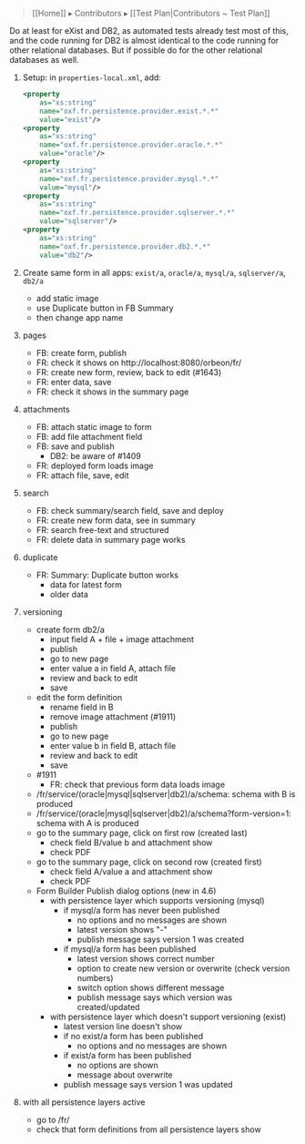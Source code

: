 > [[Home]] ▸ Contributors ▸ [[Test Plan|Contributors ~ Test Plan]]

Do at least for eXist and DB2, as automated tests already test most of this, and the code running for DB2 is almost identical to the code running for other relational databases. But if possible do for the other relational databases as well.

1. Setup: in `properties-local.xml`, add:

    ```xml
    <property 
        as="xs:string" 
        name="oxf.fr.persistence.provider.exist.*.*" 
        value="exist"/>
    <property 
        as="xs:string" 
        name="oxf.fr.persistence.provider.oracle.*.*"   
        value="oracle"/>
    <property 
        as="xs:string" 
        name="oxf.fr.persistence.provider.mysql.*.*"   
        value="mysql"/>
    <property 
        as="xs:string" 
        name="oxf.fr.persistence.provider.sqlserver.*.*"   
        value="sqlserver"/>
    <property 
        as="xs:string" 
        name="oxf.fr.persistence.provider.db2.*.*"   
        value="db2"/>
    ```
2. Create same form in all apps: `exist/a`, `oracle/a`, `mysql/a`, `sqlserver/a`, `db2/a`
    - add static image
    - use Duplicate button in FB Summary
    - then change app name
3. pages
    - FB: create form, publish
    - FR: check it shows on http://localhost:8080/orbeon/fr/
    - FR: create new form, review, back to edit (#1643)
    - FR: enter data, save
    - FR: check it shows in the summary page
4. attachments
    - FB: attach static image to form
    - FB: add file attachment field
    - FB: save and publish
        - DB2: be aware of #1409
    - FR: deployed form loads image
    - FR: attach file, save, edit
5. search
    - FB: check summary/search field, save and deploy
    - FR: create new form data, see in summary
    - FR: search free-text and structured
    - FR: delete data in summary page works
6. duplicate
    - FR: Summary: Duplicate button works
        - data for latest form
        - older data
7. versioning
    - create form db2/a
        - input field A + file + image attachment
        - publish
        - go to new page
        - enter value a in field A, attach file
        - review and back to edit
        - save
    - edit the form definition
        - rename field in B
        - remove image attachment (#1911)
        - publish
        - go to new page
        - enter value b in field B, attach file
        - review and back to edit
        - save
    - #1911 
        - FR: check that previous form data loads image
    - /fr/service/(oracle|mysql|sqlserver|db2)/a/schema: schema with B is produced
    - /fr/service/(oracle|mysql|sqlserver|db2)/a/schema?form-version=1: schema with A is produced
    - go to the summary page, click on first row (created last)
        - check field B/value b and attachment show
        - check PDF 
    - go to the summary page, click on second row (created first)
        - check field A/value a and attachment show
        - check PDF 
    - Form Builder Publish dialog options (new in 4.6)
        - with persistence layer which supports versioning (mysql)
            - if mysql/a form has never been published
                - no options and no messages are shown
                - latest version shows "-"
                - publish message says version 1 was created
            - if mysql/a form has been published
                - latest version shows correct number
                - option to create new version or overwrite (check version numbers)
                - switch option shows different message
                - publish message says which version was created/updated
        - with persistence layer which doesn't support versioning (exist)
            - latest version line doesn't show
            - if no exist/a form has been published
                - no options and no messages are shown
            - if exist/a form has been published
                - no options are shown
                - message about overwrite
            - publish message says version 1 was updated
8. with all persistence layers active
    - go to /fr/
    - check that form definitions from all persistence layers show

  [#1409]: https://github.com/orbeon/orbeon-forms/issues/1409
